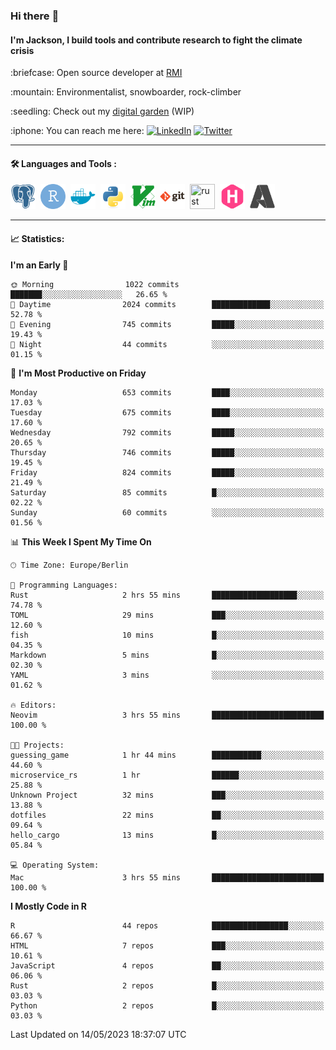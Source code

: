 ### Hi there :wave:
#### I'm Jackson, I build tools and contribute research to fight the climate crisis
<p> :briefcase: Open source developer at <a href="https://rmi.org/" alt="RMI">RMI</a></p>
<p> :mountain: Environmentalist, snowboarder, rock-climber</p>
<p> :seedling: Check out my <a href="https://jdhoffa.github.io/" alt="digital garden">digital garden</a> (WIP) </p>

<p>
:iphone: You can reach me here:
<a href="https://www.linkedin.com/in/jackson-hoffart/"><img src="https://img.shields.io/badge/LinkedIn-0A66C2?logo=linkedin&logoColor=fff&style=flat-square" alt="LinkedIn"/></a>
<a href="https://twitter.com/jdhoffart"><img src="https://img.shields.io/badge/Twitter-1D9BF0?logo=twitter&logoColor=fff&style=flat-square" alt="Twitter"/></a>
</p>

---

#### :hammer_and_wrench: Languages and Tools :
<div>
 <a href="https://www.postgresql.org/"><img src="https://github.com/devicons/devicon/blob/master/icons/postgresql/postgresql-plain.svg" title="postgresql" **alt="postgresql" width="40" height="40"/></a>&nbsp;
 <a href="https://posit.co/downloads/"><img src="https://github.com/devicons/devicon/blob/master/icons/rstudio/rstudio-plain.svg" title="rstudio" **alt="RStudio" width="40" height="40"/></a>&nbsp;
 <a href="https://www.docker.com/"><img src="https://github.com/devicons/devicon/blob/master/icons/docker/docker-plain.svg" title="docker" **alt="docker" width="40" height="40"/></a>&nbsp;
 <a href="https://www.python.org/"><img src="https://github.com/devicons/devicon/blob/master/icons/python/python-original.svg" title="python" **alt="python" width="40" height="40"/></a>&nbsp; 
 <a href="https://www.vim.org/"><img src="https://github.com/devicons/devicon/blob/master/icons/vim/vim-plain.svg" title="vim" **alt="vim" width="40" height="40"/></a>&nbsp;
 <a href="https://git-scm.com/"><img src="https://github.com/devicons/devicon/blob/master/icons/git/git-original-wordmark.svg" title="git" **alt="git" width="40" height="40"/></a>&nbsp;
 <a href="https://www.rust-lang.org/"><img src="https://rustacean.net/assets/rustacean-flat-noshadow.svg" title="rust" **alt="rust" width="40" height="40"/></a>&nbsp;
 <a href="https://gohugo.io/"><img src="https://github.com/devicons/devicon/blob/master/icons/hugo/hugo-plain.svg" title="hugo" **alt="hugo" width="40" height="40"/></a>&nbsp;
 <a href="https://azure.microsoft.com/"><img src="https://github.com/devicons/devicon/blob/master/icons/azure/azure-plain.svg" title="azure" **alt="azure" width="40" height="40"/></a>
</div>

---
  
  

#### :chart_with_upwards_trend: Statistics:

 
<!--START_SECTION:waka-->
**I'm an Early 🐤** 

```text
🌞 Morning                1022 commits        ███████░░░░░░░░░░░░░░░░░░   26.65 % 
🌆 Daytime                2024 commits        █████████████░░░░░░░░░░░░   52.78 % 
🌃 Evening                745 commits         █████░░░░░░░░░░░░░░░░░░░░   19.43 % 
🌙 Night                  44 commits          ░░░░░░░░░░░░░░░░░░░░░░░░░   01.15 % 
```
📅 **I'm Most Productive on Friday** 

```text
Monday                   653 commits         ████░░░░░░░░░░░░░░░░░░░░░   17.03 % 
Tuesday                  675 commits         ████░░░░░░░░░░░░░░░░░░░░░   17.60 % 
Wednesday                792 commits         █████░░░░░░░░░░░░░░░░░░░░   20.65 % 
Thursday                 746 commits         █████░░░░░░░░░░░░░░░░░░░░   19.45 % 
Friday                   824 commits         █████░░░░░░░░░░░░░░░░░░░░   21.49 % 
Saturday                 85 commits          █░░░░░░░░░░░░░░░░░░░░░░░░   02.22 % 
Sunday                   60 commits          ░░░░░░░░░░░░░░░░░░░░░░░░░   01.56 % 
```


📊 **This Week I Spent My Time On** 

```text
🕑︎ Time Zone: Europe/Berlin

💬 Programming Languages: 
Rust                     2 hrs 55 mins       ███████████████████░░░░░░   74.78 % 
TOML                     29 mins             ███░░░░░░░░░░░░░░░░░░░░░░   12.60 % 
fish                     10 mins             █░░░░░░░░░░░░░░░░░░░░░░░░   04.35 % 
Markdown                 5 mins              █░░░░░░░░░░░░░░░░░░░░░░░░   02.30 % 
YAML                     3 mins              ░░░░░░░░░░░░░░░░░░░░░░░░░   01.62 % 

🔥 Editors: 
Neovim                   3 hrs 55 mins       █████████████████████████   100.00 % 

🐱‍💻 Projects: 
guessing_game            1 hr 44 mins        ███████████░░░░░░░░░░░░░░   44.60 % 
microservice_rs          1 hr                ██████░░░░░░░░░░░░░░░░░░░   25.88 % 
Unknown Project          32 mins             ███░░░░░░░░░░░░░░░░░░░░░░   13.88 % 
dotfiles                 22 mins             ██░░░░░░░░░░░░░░░░░░░░░░░   09.64 % 
hello_cargo              13 mins             █░░░░░░░░░░░░░░░░░░░░░░░░   05.84 % 

💻 Operating System: 
Mac                      3 hrs 55 mins       █████████████████████████   100.00 % 
```

**I Mostly Code in R** 

```text
R                        44 repos            █████████████████░░░░░░░░   66.67 % 
HTML                     7 repos             ███░░░░░░░░░░░░░░░░░░░░░░   10.61 % 
JavaScript               4 repos             ██░░░░░░░░░░░░░░░░░░░░░░░   06.06 % 
Rust                     2 repos             █░░░░░░░░░░░░░░░░░░░░░░░░   03.03 % 
Python                   2 repos             █░░░░░░░░░░░░░░░░░░░░░░░░   03.03 % 
```




 Last Updated on 14/05/2023 18:37:07 UTC
<!--END_SECTION:waka-->
